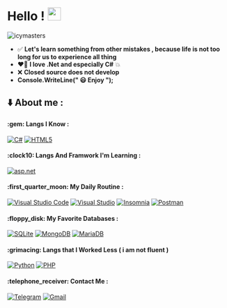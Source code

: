 # Hello ! <img src="https://raw.githubusercontent.com/MartinHeinz/MartinHeinz/master/wave.gif" width="30px">
<p align="left"> <img src="https://komarev.com/ghpvc/?username=icymasters&label=Profile%20views&color=0e75b6&style=flat" alt="icymasters" /> </p>

- :white_check_mark: **Let's learn something from other mistakes , because life is not too long for us to experience all thing**
- :heart_on_fire: **I love .Net and especially C#** :boom:
- :x: **Closed source does not develop**
- **Console.WriteLine(" :smiley: Enjoy ");**

## :arrow_down: About me :

<h4>:gem: Langs I Know :</h4>

[![C#](https://img.shields.io/badge/-Csharp-%235C2D91?style=for-the-badge&logo=csharp&logoColor=white)](https://en.wikipedia.org/wiki/C_Sharp_(programming_language))
[![HTML5](https://img.shields.io/badge/html5-%23E34F26.svg?style=for-the-badge&logo=html5&logoColor=white)](https://html.com)

<h4>:clock10: Langs And Framwork I'm Learning :</h4>

[![asp.net](https://img.shields.io/badge/-Asp.net-%231674AA?style=for-the-badge&logoColor=white)](https://asp.net)

<h4>:first_quarter_moon: My Daily Routine :</h4>

[![Visual Studio Code](https://img.shields.io/badge/Visual%20Studio%20Code-0078d7.svg?style=for-the-badge&logo=visual-studio-code&logoColor=white)](#)
[![Visual Studio](https://img.shields.io/badge/Visual%20Studio-5C2D91.svg?style=for-the-badge&logo=visual-studio&logoColor=white)](#)
[![Insomnia](https://img.shields.io/badge/Insomnia-black?style=for-the-badge&logo=insomnia&logoColor=5849BE)](#)
[![Postman](https://img.shields.io/badge/Postman-FF6C37?style=for-the-badge&logo=postman&logoColor=white)](#)

<h4>:floppy_disk: My Favorite Databases :</h4>

[![SQLite](https://img.shields.io/badge/sqlite-%2307405e.svg?style=for-the-badge&logo=sqlite&logoColor=white)](#)
[![MongoDB](https://img.shields.io/badge/MongoDB-%234ea94b.svg?style=for-the-badge&logo=mongodb&logoColor=white)](#)
[![MariaDB](https://img.shields.io/badge/MariaDB-003545?style=for-the-badge&logo=mariadb&logoColor=white)](#)

<h4>:grimacing: Langs that I Worked Less ( i am not fluent )</h4>

[![Python](https://img.shields.io/badge/python-%23181818?style=for-the-badge&logo=python&logoColor=ffdd54)](#)
[![PHP](https://img.shields.io/badge/php-%234D588E?style=for-the-badge&logo=php&logoColor=white)](#)

<h4>:telephone_receiver: Contact Me :</h4>

[![Telegram](https://img.shields.io/badge/-IcyMaster-1ca0f1?style=flat-square&logo=telegram&logoColor=white)](https://t.me/IcyMaster)
[![Gmail](https://img.shields.io/badge/icymaster2020@gmail.com-white?style=flat-square&logo=gmail&logoColor=white&color=cb0f38)](#)



